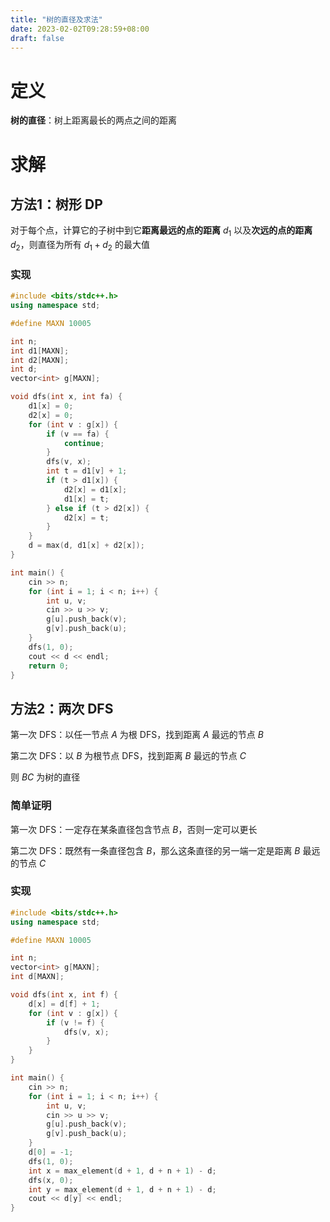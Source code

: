 ```yaml
---
title: "树的直径及求法"
date: 2023-02-02T09:28:59+08:00
draft: false
---
```


# 定义

**树的直径**：树上距离最长的两点之间的距离

# 求解

## 方法1：树形 DP

对于每个点，计算它的子树中到它**距离最远的点的距离** $d_1$ 以及**次远的点的距离** $d_2$，则直径为所有 $d_1 + d_2$ 的最大值

### 实现

```cpp
#include <bits/stdc++.h>
using namespace std;

#define MAXN 10005

int n;
int d1[MAXN];
int d2[MAXN];
int d;
vector<int> g[MAXN];

void dfs(int x, int fa) {
    d1[x] = 0;
    d2[x] = 0;
    for (int v : g[x]) {
        if (v == fa) {
            continue;
        }
        dfs(v, x);
        int t = d1[v] + 1;
        if (t > d1[x]) {
            d2[x] = d1[x];
            d1[x] = t;
        } else if (t > d2[x]) {
            d2[x] = t;
        }
    }
    d = max(d, d1[x] + d2[x]);
}

int main() {
    cin >> n;
    for (int i = 1; i < n; i++) {
        int u, v;
        cin >> u >> v;
        g[u].push_back(v);
        g[v].push_back(u);
    }
    dfs(1, 0);
    cout << d << endl;
    return 0;
}
```

## 方法2：两次 DFS

第一次 DFS：以任一节点 $A$ 为根 DFS，找到距离 $A$ 最远的节点 $B$

第二次 DFS：以 $B$ 为根节点 DFS，找到距离 $B$ 最远的节点 $C$

则 $BC$ 为树的直径

### 简单证明

第一次 DFS：一定存在某条直径包含节点 $B$，否则一定可以更长

第二次 DFS：既然有一条直径包含 $B$，那么这条直径的另一端一定是距离 $B$ 最远的节点 $C$

### 实现

```cpp
#include <bits/stdc++.h>
using namespace std;

#define MAXN 10005

int n;
vector<int> g[MAXN];
int d[MAXN];

void dfs(int x, int f) {
    d[x] = d[f] + 1;
    for (int v : g[x]) {
        if (v != f) {
            dfs(v, x);
        }
    }
}

int main() {
    cin >> n;
    for (int i = 1; i < n; i++) {
        int u, v;
        cin >> u >> v;
        g[u].push_back(v);
        g[v].push_back(u);
    }
    d[0] = -1;
    dfs(1, 0);
    int x = max_element(d + 1, d + n + 1) - d;
    dfs(x, 0);
    int y = max_element(d + 1, d + n + 1) - d;
    cout << d[y] << endl;
}
```

